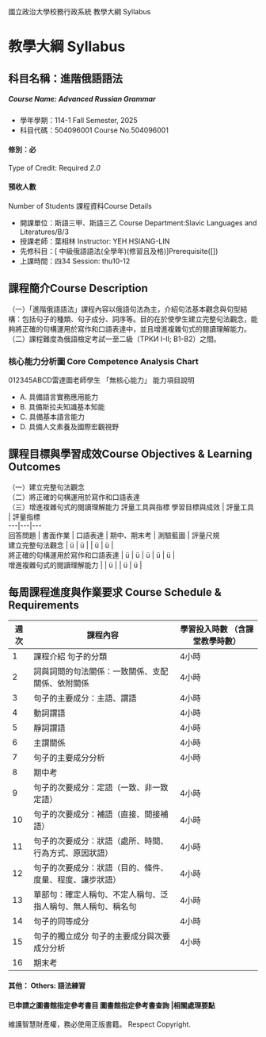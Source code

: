 國立政治大學校務行政系統 教學大綱 Syllabus
# 教學大綱 Syllabus
##  科目名稱：進階俄語語法 
#####  Course Name: Advanced Russian Grammar
  * 學年學期：114-1 Fall Semester, 2025 
  * 科目代碼：504096001 Course No.504096001
#### 修別：必
Type of Credit: Required 
_2.0_
#### 預收人數
Number of Students
課程資料Course Details
  * 開課單位：斯語三甲、斯語三乙 Course Department:Slavic Languages and Literatures/B/3 
  * 授課老師：葉相林 Instructor: YEH HSIANG-LIN 
  * 先修科目：[ 中級俄語語法(全學年)(修習且及格)]Prerequisite([])
  * 上課時間：四34 Session: thu10-12
##  課程簡介Course Description
（一）「進階俄語語法」課程內容以俄語句法為主，介紹句法基本觀念與句型結構：包括句子的種類、句子成分、詞序等。目的在於使學生建立完整句法觀念，能夠將正確的句構運用於寫作和口語表達中，並且增進複雜句式的閱讀理解能力。
（二）課程難度為俄語檢定考試一至二級（ТРКИ I-II; B1-B2）之間。
###  核心能力分析圖 Core Competence Analysis Chart
012345ABCD雷達圖老師學生
「無核心能力」 
能力項目說明
  * A. 具備語言實務應用能力
  * B. 具備斯拉夫知識基本知能
  * C. 具備基本語言能力
  * D. 具備人文素養及國際宏觀視野
##  課程目標與學習成效Course Objectives & Learning Outcomes 
（一）建立完整句法觀念  
（二）將正確的句構運用於寫作和口語表達  
（三）增進複雜句式的閱讀理解能力
評量工具與指標 學習目標與成效 |  評量工具 |  評量指標  
---|---|---  
回答問題 |  書面作業 |  口語表達 |  期中、期末考 |  測驗藍圖 |  評量尺規  
建立完整句法觀念 |  ü |  ü |  |  ü |  ü |   
將正確的句構運用於寫作和口語表達 |  ü |  ü |  ü |  ü |  ü |   
增進複雜句式的閱讀理解能力 |  |  ü |  |  ü |  ü |   
##  每周課程進度與作業要求 Course Schedule & Requirements
週次 |  課程內容 |  學習投入時數 （含課堂教學時數）  
---|---|---  
1 |  課程介紹 句子的分類 |  4小時  
2 |  詞與詞間的句法關係：一致關係、支配關係、依附關係 |  4小時  
3 |  句子的主要成分：主語、謂語 |  4小時  
4 |  動詞謂語 |  4小時  
5 |  靜詞謂語 |  4小時  
6 |  主謂關係 |  4小時  
7 |  句子的主要成分分析 |  4小時  
8 |  期中考  
9 |  句子的次要成分：定語（一致、非一致定語） |  4小時  
10 |  句子的次要成分：補語（直接、間接補語） |  4小時  
11 |  句子的次要成分：狀語（處所、時間、行為方式、原因狀語） |  4小時  
12 |  句子的次要成分：狀語（目的、條件、度量、程度、讓步狀語） |  4小時  
13 |  單部句：確定人稱句、不定人稱句、泛指人稱句、無人稱句、稱名句 |  4小時  
14 |  句子的同等成分 |  4小時  
15 |  句子的獨立成分 句子的主要成分與次要成分分析 |  4小時  
16 |  期末考  
####  其他： Others: 語法練習 
####  已申請之圖書館指定參考書目  圖書館指定參考書查詢 |相關處理要點
維護智慧財產權，務必使用正版書籍。 Respect Copyright.